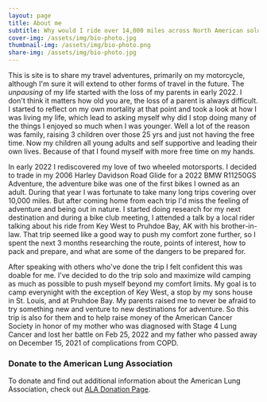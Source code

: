 ```yaml
---
layout: page
title: About me
subtitle: Why would I ride over 14,000 miles across North American solo?!?!
cover-img: /assets/img/bio-photo.jpg
thumbnail-img: /assets/img/bio-photo.png
share-img: /assets/img/bio-photo.jpg
---
```


This is site is to share my travel adventures, primarily on my motorcycle, although I'm sure it will extend to other forms of travel in the future. The *unpausing* of my life started with the loss of my parents in early 2022. I don't think it matters how old you are, the loss of a parent is always difficult. I started to reflect on my own mortality at that point and took a look at how I was living my life, which lead to asking myself why did I stop doing many of the things I enjoyed so much when I was younger. Well a lot of the reason was family, raising 3 children over those 25 yrs and just not having the free time. Now my children all young adults and self supportive and leading their own lives. Because of that I found myself with more free time on my hands.

In early 2022 I rediscovered my love of two wheeled motorsports. I decided to trade in my 2006 Harley Davidson Road Glide for a 2022 BMW R11250GS Adventure, the adventure bike was one of the first bikes I owned as an adult. During that year I was fortunate to take many long trips covering over 10,000 miles. But after coming home from each trip I'd miss the feeling of adventure and being out in nature. I started doing research for my next destination and during a bike club meeting, I attended a talk by a local rider talking about his ride from Key West to Pruhdoe Bay, AK with his brother-in-law. That trip seemed like a good way to push my comfort zone further, so I spent the next 3 months researching the route, points of interest, how to pack and prepare, and what are some of the dangers to be prepared for.

After speaking with others who've done the trip I felt confident this was doable for me. I've decided to do the trip solo and maximize wild camping as much as possible to push myself beyond my comfort limits. My goal is to camp everynight with the exception of Key West, a stop by my sons house in St. Louis, and at Pruhdoe Bay. My parents raised me to never be afraid to try something new and venture to new destinations for adventure. So this trip is also for them and to help raise money of the American Cancer Society in honor of my mother who was diagnosed with Stage 4 Lung Cancer and lost her battle on Feb 25, 2022 and my father who passed away on December 15, 2021 of complications from COPD.

### Donate to the American Lung Association

To donate and find out additional information about the American Lung Association, check out [ALA Donation Page](https://bealungsaver.funraise.org/fundraiser/erik-azar).
